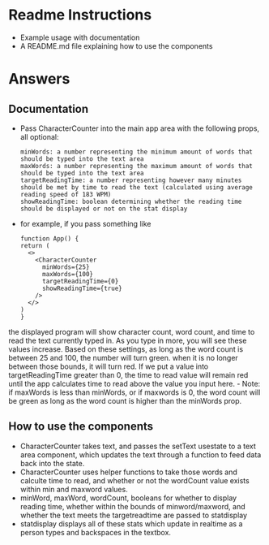 # Readme Instructions
- Example usage with documentation
- A README.md file explaining how to use the components

# Answers
## Documentation
- Pass CharacterCounter into the main app area with the following props, all optional:
  ```
  minWords: a number representing the minimum amount of words that should be typed into the text area
  maxWords: a number representing the maximum amount of words that should be typed into the text area
  targetReadingTime: a number representing however many minutes should be met by time to read the text (calculated using average reading speed of 183 WPM)
  showReadingTime: boolean determining whether the reading time should be displayed or not on the stat display
  ```
  
- for example, if you pass something like
    ```
    function App() {
    return (
      <>
        <CharacterCounter
          minWords={25}
          maxWords={100}
          targetReadingTime={0}
          showReadingTime={true}
        />
      </>
    )
  }
  ```
the displayed program will show character count, word count, and time to read the text currently typed in.  As you type in more, you will see these values increase.  Based on these settings, as long as the word count is between 25 and 100, the number will turn green.  when it is no longer between those bounds, it will turn red.  If we put a value into targetReadingTime greater than 0, the time to read value will remain red until the app calculates time to read above the value you input here.
    - Note:  if maxWords is less than minWords, or if maxwords is 0, the word count will be green as long as the word count is higher than the minWords prop.

## How to use the components
- CharacterCounter takes text, and passes the setText usestate to a text area component, which updates the text through a function to feed data back into the state.
- CharacterCounter uses helper functions to take those words and calculte time to read, and whether or not the wordCount value exists within min and maxword values.
- minWord, maxWord, wordCount, booleans for whether to display reading time, whether within the bounds of minword/maxword, and whether the text meets the targetreadtime are passed to statdisplay
- statdisplay displays all of these stats which update in realtime as a person types and backspaces in the textbox.
